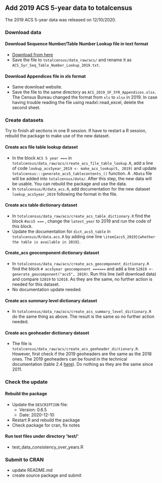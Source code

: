 ## Add 2019 ACS 5-year data to totalcensus
The 2019 ACS 5-year data was released on 12/10/2020.

### Download data

#### Download Sequence Number/Table Number Lookup file in text format

- [Download from here](https://www.census.gov/programs-surveys/acs/technical-documentation/summary-file-documentation.2019.html)
- Save the file to `totalcensus/data_raw/acs/` and rename it as `ACS_5yr_Seq_Table_Number_Lookup_2019.txt`. 

#### Download Appendices file in xls format

- Same download website.
- Save the file to the same directory as `ACS_2019_SF_5YR_Appendices.xlsx`. The Census Bureau changed the format from `xls` to `xlsx` in 2019. In case having trouble reading the file using readxl::read_excel, delete the second sheet.

### Create datasets

Try to finish all sections in one R session. If have to restart a R session, rebuild the package to make use of the new dataset.

#### Create acs file table lookup dataset

- In the block `ACS 5 year ===` in `totalcensus/data_raw/acs/create_acs_file_table_lookup.R`, add a line of code `lookup_acs5year_2019 <- make_acs_lookup(5, 2019)` and update `totalcensus:::generate_acs5_tablecontents_()` function. A `.RData` file will be added into `totalcensus/data/`. After this step, the new data will be usable. You can rebuild the package and use the data. 
- In `totalcensus/R/data_acs.R`, add documentation for the new dataset `lookup_acs5year_2019` following the format in the file.

#### Create acs table dictionary dataset

- In `totalcensus/data_raw/acs/create_acs_table_dictionary.R`  find the block `#acs5 ===` , change the `latest_year` to 2019 and run the code of this block.
- Update the documentation for `dict_acs5_table` in `totalcensus/R/data.acs.R` by adding one line `\item{acs5_2019}{whether the table is available in 2019}`. 

#### Create_acs geocomponent dictionary dataset

- In `totalcensus/data_raw/acs/create_acs_geocomponent_dictionary.R` find the block `# acs5year geocomponent ======` and add a line `S2019 <- generate_geocomponent("acs5", 2019)`. Run this line (will download data) and compare `S2019` to `S2018`. As they are the same, no further action is needed for this dataset.
- No documentation update needed.

#### Create acs summary level dictionary dataset

- In `totalcensus/data_raw/acs/create_acs_summary_level_dictionary.R` do the same thing as above. The result is the same so no further action needed.

####  Create acs geoheader dictionary dataset

- The file is `totalcensus/data_raw/acs/create_acs_geoheader_dictionary.R`. However, first check if the 2019 geoheaders are the same as the 2018 ones. The 2019 geoheaders can be found in the technical documentation (table 2.4 [here](https://www.census.gov/content/dam/Census/library/publications/2019/acs/acs_summary-file_handbook_2019_ch02.pdf)). Do nothing as they are the same since 2011.

### Check the update

#### Rebuild the package

- Update the `DESCRIPTION` file:
  - Version: 0.6.5
  - Date: 2020-12-10
- Restart R and rebuild the package
- Check package for cran, fix notes

#### Run test files under directory 'test/'
- test_data_consistency_over_years.R

### Submit to CRAN
- update README.md
- create source package and submit
